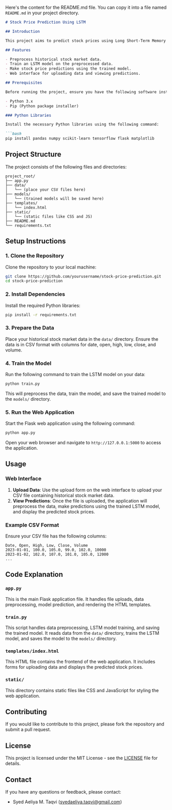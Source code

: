 Here's the content for the README.md file. You can copy it into a file named `README.md` in your project directory.

```markdown
# Stock Price Prediction Using LSTM

## Introduction

This project aims to predict stock prices using Long Short-Term Memory (LSTM) networks. It includes a Python-based backend for data preprocessing, model training, and prediction, as well as an HTML-based frontend for user interaction.

## Features

- Preprocess historical stock market data.
- Train an LSTM model on the preprocessed data.
- Make stock price predictions using the trained model.
- Web interface for uploading data and viewing predictions.

## Prerequisites

Before running the project, ensure you have the following software installed:

- Python 3.x
- Pip (Python package installer)

### Python Libraries

Install the necessary Python libraries using the following command:

```bash
pip install pandas numpy scikit-learn tensorflow flask matplotlib
```

## Project Structure

The project consists of the following files and directories:

```
project_root/
├── app.py
├── data/
│   └── (place your CSV files here)
├── models/
│   └── (trained models will be saved here)
├── templates/
│   └── index.html
├── static/
│   └── (static files like CSS and JS)
├── README.md
└── requirements.txt
```

## Setup Instructions

### 1. Clone the Repository

Clone the repository to your local machine:

```bash
git clone https://github.com/yourusername/stock-price-prediction.git
cd stock-price-prediction
```

### 2. Install Dependencies

Install the required Python libraries:

```bash
pip install -r requirements.txt
```

### 3. Prepare the Data

Place your historical stock market data in the `data/` directory. Ensure the data is in CSV format with columns for date, open, high, low, close, and volume.

### 4. Train the Model

Run the following command to train the LSTM model on your data:

```bash
python train.py
```

This will preprocess the data, train the model, and save the trained model to the `models/` directory.

### 5. Run the Web Application

Start the Flask web application using the following command:

```bash
python app.py
```

Open your web browser and navigate to `http://127.0.0.1:5000` to access the application.

## Usage

### Web Interface

1. **Upload Data**: Use the upload form on the web interface to upload your CSV file containing historical stock market data.
2. **View Predictions**: Once the file is uploaded, the application will preprocess the data, make predictions using the trained LSTM model, and display the predicted stock prices.

### Example CSV Format

Ensure your CSV file has the following columns:

```
Date, Open, High, Low, Close, Volume
2023-01-01, 100.0, 105.0, 99.0, 102.0, 10000
2023-01-02, 102.0, 107.0, 101.0, 105.0, 12000
...
```

## Code Explanation

### `app.py`

This is the main Flask application file. It handles file uploads, data preprocessing, model prediction, and rendering the HTML templates.

### `train.py`

This script handles data preprocessing, LSTM model training, and saving the trained model. It reads data from the `data/` directory, trains the LSTM model, and saves the model to the `models/` directory.

### `templates/index.html`

This HTML file contains the frontend of the web application. It includes forms for uploading data and displays the predicted stock prices.

### `static/`

This directory contains static files like CSS and JavaScript for styling the web application.

## Contributing

If you would like to contribute to this project, please fork the repository and submit a pull request.

## License

This project is licensed under the MIT License - see the [LICENSE](LICENSE) file for details.

## Contact

If you have any questions or feedback, please contact:

- Syed Aeliya M. Taqvi (syedaeliya.taqvi@gmail.com)
```
